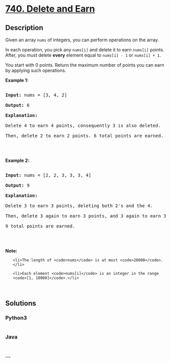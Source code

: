 # [740. Delete and Earn](https://leetcode.com/problems/delete-and-earn)

## Description
<p>Given an array <code>nums</code> of integers, you can perform operations on the array.</p>



<p>In each operation, you pick any <code>nums[i]</code> and delete it to earn <code>nums[i]</code> points. After, you must delete <b>every</b> element equal to <code>nums[i] - 1</code> or <code>nums[i] + 1</code>.</p>



<p>You start with 0 points. Return the maximum number of points you can earn by applying such operations.</p>



<p><b>Example 1:</b></p>



<pre>

<b>Input:</b> nums = [3, 4, 2]

<b>Output:</b> 6

<b>Explanation:</b> 

Delete 4 to earn 4 points, consequently 3 is also deleted.

Then, delete 2 to earn 2 points. 6 total points are earned.

</pre>



<p>&nbsp;</p>



<p><b>Example 2:</b></p>



<pre>

<b>Input:</b> nums = [2, 2, 3, 3, 3, 4]

<b>Output:</b> 9

<b>Explanation:</b> 

Delete 3 to earn 3 points, deleting both 2&#39;s and the 4.

Then, delete 3 again to earn 3 points, and 3 again to earn 3 points.

9 total points are earned.

</pre>



<p>&nbsp;</p>



<p><b>Note:</b></p>



<ul>

	<li>The length of <code>nums</code> is at most <code>20000</code>.</li>

	<li>Each element <code>nums[i]</code> is an integer in the range <code>[1, 10000]</code>.</li>

</ul>



<p>&nbsp;</p>




## Solutions


<!-- tabs:start -->

### **Python3**

```python

```

### **Java**

```java

```

### **...**
```

```

<!-- tabs:end -->